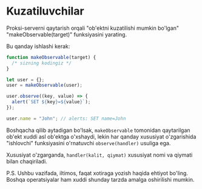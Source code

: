 # Kuzatiluvchilar

Proksi-serverni qaytarish orqali "ob'ektni kuzatilishi mumkin bo'lgan" "makeObservable(target)" funksiyasini yarating.

Bu qanday ishlashi kerak:

```js run
function makeObservable(target) {
  /* sizning kodingiz */
}

let user = {};
user = makeObservable(user);

user.observe((key, value) => {
  alert(`SET ${key}=${value}`);
});

user.name = "John"; // alerts: SET name=John
```

Boshqacha qilib aytadigan bo'lsak, `makeObservable` tomonidan qaytarilgan ob'ekt xuddi asl ob'ektga o'xshaydi, lekin har qanday xususiyat o'zgarishida "ishlovchi" funksiyasini o'rnatuvchi `observe(handler)` usuliga ega.

Xususiyat o'zgarganda, `handler(kalit, qiymat)` xususiyat nomi va qiymati bilan chaqiriladi.

P.S. Ushbu vazifada, iltimos, faqat xotiraga yozish haqida ehtiyot bo'ling. Boshqa operatsiyalar ham xuddi shunday tarzda amalga oshirilishi mumkin.
